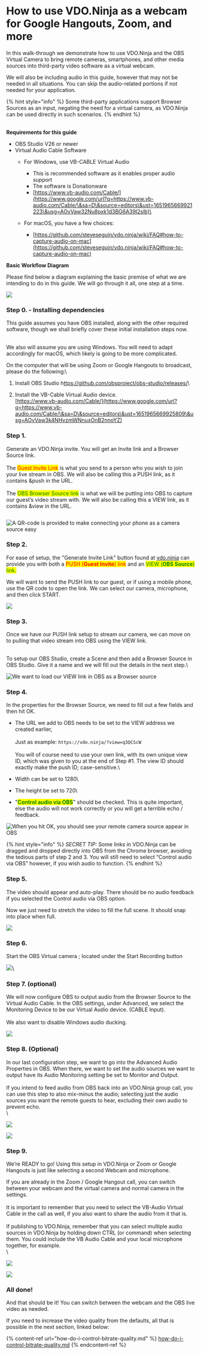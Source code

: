 # How to use VDO.Ninja as a webcam for Google Hangouts, Zoom, and more

In this walk-through we demonstrate how to use VDO.Ninja and the OBS Virtual Camera to bring remote cameras, smartphones, and other media sources into third-party video software as a virtual webcam.

We will also be including audio in this guide, however that may not be needed in all situations. You can skip the audio-related portions if not needed for your application.

{% hint style="info" %}
Some third-party applications support Browser Sources as an input, negating the need for a virtual camera, as VDO.Ninja can be used directly in such scenarios.
{% endhint %}

\
**Requirements for this guide**

* OBS Studio V26 or newer
* Virtual Audio Cable Software               &#x20;
  * For Windows, use VB-CABLE Virtual Audio
    * This is recommended software as it enables proper audio support
    * The software is Donationware
    * [https://www.vb-audio.com/Cable/](https://www.google.com/url?q=https://www.vb-audio.com/Cable/\&sa=D\&source=editors\&ust=1651965669921223\&usg=AOvVaw32Nu8pxk1d3BG6A39I2slb)\

  * For macOS, you have a few choices:
    * &#x20;[https://github.com/steveseguin/vdo.ninja/wiki/FAQ#how-to-capture-audio-on-mac](https://github.com/steveseguin/vdo.ninja/wiki/FAQ#how-to-capture-audio-on-mac)

**Basic Workflow Diagram**

Please find below a diagram explaining the basic premise of what we are intending to do in this guide. We will go through it all, one step at a time.

![](<../.gitbook/assets/image (100) (1).png>)

### **Step 0. - Installing dependencies**

This guide assumes you have OBS installed, along with the other required software, though we shall briefly cover these initial installation steps now.

&#x20;\
We also will assume you are using Windows. You will need to adapt accordingly for macOS, which likely is going to be more complicated.&#x20;

On the computer that will be using Zoom or Google Hangouts to broadcast, please do the following:\


1. Install OBS Studio  h[ttps://github.com/obsproject/obs-studio/releases/](https://www.google.com/url?q=https://github.com/obsproject/obs-studio/releases/\&sa=D\&source=editors\&ust=1651965669925129\&usg=AOvVaw2y3\_HZy3Sm\_0aAQ7QRRX8K)\

2. Install the VB-Cable Virtual Audio device.\
   [https://www.vb-audio.com/Cable/](https://www.google.com/url?q=https://www.vb-audio.com/Cable/\&sa=D\&source=editors\&ust=1651965669925809\&usg=AOvVaw3k4NHvzmWNnuxOnB2nnoYZ)

### **Step 1.** &#x20;

Generate an VDO.Ninja invite. You will get an Invite link and a Browser Source link.\
\
The <mark style="color:red;">Guest Invite Link</mark> is what you send to a person who you wish to join your live stream in OBS.  We will also be calling this a PUSH link, as it contains \&push in the URL. \
\
The <mark style="color:green;">OBS Browser Source link</mark> is what we will be putting into OBS to capture our guest’s video stream with.  We will also be calling this a VIEW link, as it contains \&view in the URL.



<figure><img src="../.gitbook/assets/image (25).png" alt=""><figcaption></figcaption></figure>

![A QR-code is provided to make connecting your phone as a camera source easy](<../.gitbook/assets/image (121) (1) (1).png>)

### Step 2.

For ease of setup, the "Generate Invite Link" button found at [vdo.ninja](https://vdo.ninja) can provide you with both a <mark style="color:red;">PUSH (</mark><mark style="color:red;">**Guest Invite**</mark><mark style="color:red;">) link</mark> and an <mark style="color:green;">VIEW (</mark><mark style="color:green;">**OBS Source**</mark><mark style="color:green;">) link.</mark> &#x20;

We will want to send the PUSH link to our guest, or if using a mobile phone, use the QR code to open the link. We can select our camera, microphone, and then click START.

![](<../.gitbook/assets/image (101) (1) (1).png>)

### Step 3.

Once we have our PUSH link setup to stream our camera, we can move on to pulling that video stream into OBS using the VIEW link.

\
To setup our OBS Studio, create a Scene and then add a Browser Source in OBS Studio. Give it a name and we will fill out the details in the next step.\


![We want to load our VIEW link in OBS as a Browser source](https://lh3.googleusercontent.com/piBkBuRIVMOmOQ35CisMz-cq0WUxdqKMxQhptnKFwUGAUT75eDZkoRXE52f1KFOpBFQ5l6XkjzFQZXTzwGXJ152n0bDa7iVnDd\_B8EIewpjiEEEsxJnADnaToOi391fPZQ9SUNxSaCLsvaA1DA)

### Step 4.

In the properties for the Browser Source, we need to fill out a few fields and then hit OK.

* The URL we add to OBS needs to be set to the VIEW address we created earlier,  \
  \
  Just as example: `https://vdo.ninja/?view=q3QCScW`\
  \
  You will of course need to use your own link, with its own unique view ID, which was given to you at the end of Step #1.  The view ID should exactly make the push ID; case-sensitive.\

* Width can be set to 1280\

* The height be set to 720\

* "<mark style="color:green;">**Control audio via OBS**</mark>" should be checked. This is quite important, else the audio will not work correctly or you will get a terrible echo / feedback.

![When you hit OK, you should see your remote camera source appear in OBS](<../.gitbook/assets/image (108) (1).png>)

{% hint style="info" %}
_SECRET TIP:_ Some links in VDO.Ninja can be dragged and dropped directly into OBS from the Chrome browser, avoiding the tedious parts of step 2 and 3. You will still need to select “Control audio via OBS” however, if you wish audio to function.
{% endhint %}

### Step 5.

The video should appear and auto-play. There should be no audio feedback if you selected the Control audio via OBS option.

Now we just need to stretch the video to fill the full scene. It should snap into place when full.

![](https://lh6.googleusercontent.com/e5RL8KoBiICqkUWzhawTwXfZrnaiG\_NYbmOyIyjRD24Z07ePD2zv-iLB3t\_8xb6HMv5FVh99W7WhREFyEQavUPzsZ0Ybrf6iIzs5Vkj59tSYrsRawf0EW1\_kexAk0B3zoKzBUoc-auK6TIvfmw)

### Step 6.

Start the OBS Virtual camera ; located under the Start Recording button

![](https://lh3.googleusercontent.com/zOShyv0F0uvhQ3PlI7mjCe8C6vZsGRUpq2mhFEuZzl8wGUvFkz1od6wYtSHsoPR8aXlG-oRHI9MTlFiOoouvJUtl0Bs96SrOwnug9MpuyYUE9sYJTAsJPAByYwG4we-cMenOQ79DBf\_PO233sg)\


### Step 7. (optional)

We will now configure OBS to output audio from the Browser Source to the Virtual Audio Cable.  In the OBS settings, under Advanced, we select the Monitoring Device to be our Virtual Audio device. (CABLE Input).  \
\
We also want to disable Windows audio ducking.

![](https://lh6.googleusercontent.com/JVL8m6M4M3r3VUBKbas9-7plk2hiozPz9q4ZkooARU639q2j9JHZjzqJrFv8V9znfe9uybgDJCdcdJ1hN-N0HzDTZxS2bQH3K2hpIqq5DmmFRDpdW180ILVL2C11OFzbQX11xRWEH-U150YPuQ)

### Step 8. (Optional)

In our last configuration step, we want to go into the Advanced Audio Properties in OBS. When there, we want to set the audio sources we want to output have its Audio Monitoring setting be set to Monitor and Output.\
\
If you intend to feed audio from OBS back into an VDO.Ninja group call, you can use this step to also mix-minus the audio; selecting just the audio sources you want the remote guests to hear, excluding their own audio to prevent echo.\
\


![](https://lh5.googleusercontent.com/qQGwkh0oeKLgaBcz24L79Zv7UiDZ2igWYYEkkVgiQZXjQ\_Q95qBuFMl5-e2XMc-uZLzvQECYpBGNXS\_n3\_qlyS9IDHBCV3aCDkllplh519Q4pI4rs738Vcgryc4t2axygQYGzqO-BAEeFcCdWg)

![](https://lh3.googleusercontent.com/Y0KGvcDsbj-X4KP0S8HQNGo3IbPvRSr7XYlqK4Yoj916XFLZXWeAcYNKJUFQzA2APuSaWfiBPhyjzjcXX1JnLr2LIR3CztDYeatNEoPtYj4minUkIXf1HhVDjYZW1jLZFmwt8146pU-gAu0yGQ)

### Step 9.

We’re READY to go!  Using this setup in VDO.Ninja or Zoom or Google Hangouts is just like selecting a second Webcam and microphone.

If you are already in the Zoom / Google Hangout call, you can switch between your webcam and the virtual camera and normal camera in the settings.\
\
It is important to remember that you need to select the VB-Audio Virtual Cable in the call as well, if you also want to share the audio from it that is.\
\
If publishing to VDO.Ninja, remember that you can select multiple audio sources in VDO.Ninja by holding down CTRL (or command) when selecting them. You could include the VB Audio Cable and your local microphone together, for example.\
\


![](https://lh6.googleusercontent.com/u8qy24hWB8gqCObTfmZXoNQJebutm08SzyjuYRaN55oaIzK3mb0igE22QZymMVqdQiZbMDHUyzk45\_V0enlCzLiOnWEJCMvVEz8NfHB6eshVmB3AKBGecgJZQiBnjayAGEnx5Tr6EA5TpvNkLA)

![](https://lh5.googleusercontent.com/uVrtV18j6fyGt6DS9-iKmvp5-k8ps-6hICvB1wdJEZyIoM-I6CVtRnT5VGS72Q1pTygzH7iWbBzuAXyTIC18PbkH\_Hb9jf0DROj0tnrGbbVz-JE8vUcu4B5RJv6ZpgutwhvP4Be5N6b8XWnVMQ)

### All done!

And that should be it! You can switch between the webcam and the OBS live video as needed.

If you need to increase the video quality from the defaults, all that is possible in the next section, linked below:

{% content-ref url="how-do-i-control-bitrate-quality.md" %}
[how-do-i-control-bitrate-quality.md](how-do-i-control-bitrate-quality.md)
{% endcontent-ref %}

